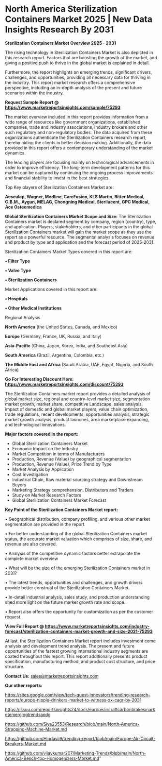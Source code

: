 # North America Sterilization Containers Market 2025 | New Data Insights Research By 2031

<Strong> Sterilization Containers Market Overview 2025 - 2031</strong>

The rising technology in Sterilization Containers Market is also depicted in this research report. Factors that are boosting the growth of the market, and giving a positive push to thrive in the global market is explained in detail.

Furthermore, the report highlights on emerging trends, significant drivers, challenges, and opportunities, providing all necessary data for thriving in the industry. This report market research offers a comprehensive perspective, including an in-depth analysis of the present and future scenarios within the industry.

<strong>Request Sample Report @ <a href=https://www.marketreportsinsights.com/sample/75293>https://www.marketreportsinsights.com/sample/75293</a></strong>

The market overview included in this report provides information from a wide range of resources like government organizations, established companies, trade and industry associations, industry brokers and other such regulatory and non-regulatory bodies. The data acquired from these organizations authenticate the Sterilization Containers research report, thereby aiding the clients in better decision making. Additionally, the data provided in this report offers a contemporary understanding of the market dynamics.

The leading players are focusing mainly on technological advancements in order to improve efficiency. The long-term development patterns for this market can be captured by continuing the ongoing process improvements and financial stability to invest in the best strategies.

Top Key players of Sterilization Containers Market are:

<strong>Aesculap, Wagner, Medline, CareFusion, KLS Martin, Ritter Medical, C.B.M., Aygun, MELAG, Chongning Medical, Sterilucent, GPC Medical, Ace Osteomedica</strong>

<strong><b>Global Sterilization Containers Market Scope and Size:</b></strong>
The Sterilization Containers market is declared segment by company, region (country), type, and application. Players, stakeholders, and other participants in the global Sterilization Containers market will gain the market scope as they use the report as a powerful resource. The segmental analysis focuses on revenue and product by type and application and the forecast period of 2025-2031.

Sterilization Containers Market Types covered in this report are:

<strong>• Filter Type

• Valve Type

• Sterilization Containers</strong>

Market Applications covered in this report are:

<strong>• Hospitals

• Other Medical Institutions</strong> 

Regional Analysis

<strong>North America</strong> (the United States, Canada, and Mexico)

<strong>Europe</strong> (Germany, France, UK, Russia, and Italy)

<strong>Asia-Pacific</strong> (China, Japan, Korea, India, and Southeast Asia)

<strong>South America</strong> (Brazil, Argentina, Colombia, etc.)

<strong>The Middle East and Africa</strong> (Saudi Arabia, UAE, Egypt, Nigeria, and South Africa)

<strong>Go For Interesting Discount Here: <a href=https://www.marketreportsinsights.com/discount/75293>https://www.marketreportsinsights.com/discount/75293</a></strong>

The Sterilization Containers market report provides a detailed analysis of global market size, regional and country-level market size, segmentation market growth, market share, competitive Landscape, sales analysis, impact of domestic and global market players, value chain optimization, trade regulations, recent developments, opportunities analysis, strategic market growth analysis, product launches, area marketplace expanding, and technological innovations.

<strong><b>Major factors covered in the report:</b></strong>
<ul>
  <li>Global Sterilization Containers Market </li>
  <li>Economic Impact on the Industry</li>
  <li>Market Competition in terms of Manufacturers</li>
  <li>Production, Revenue (Value) by geographical segmentation</li>
  <li>Production, Revenue (Value), Price Trend by Type</li>
  <li>Market Analysis by Application</li>
  <li>Cost Investigation</li>
  <li>Industrial Chain, Raw material sourcing strategy and Downstream Buyers</li>
  <li>Marketing Strategy comprehension, Distributors and Traders</li>
  <li>Study on Market Research Factors</li>
  <li>Global Sterilization Containers Market Forecast</li>
</ul>

<strong><b>Key Point of the Sterilization Containers Market report:</b></strong>

• Geographical distribution, company profiling, and various other market segmentation are provided in the report.

• For better understanding of the global Sterilization Containers market status, the accurate market valuation which comprises of size, share, and revenue are also covered.

• Analysis of the competitive dynamic factors better extrapolate the complete market overview

• What will be the size of the emerging Sterilization Containers market in 2031?

• The latest trends, opportunities and challenges, and growth drivers provide better construal of the Sterilization Containers Market.

• In-detail industrial analysis, sales study, and production understanding shed more light on the future market growth rate and scope.

• Report also offers the opportunity for customization as per the customer request.

<strong><b>View Full Report @ <a href=https://www.marketreportsinsights.com/industry-forecast/sterilization-containers-market-growth-and-size-2021-75293>https://www.marketreportsinsights.com/industry-forecast/sterilization-containers-market-growth-and-size-2021-75293</a></b></strong>


At last, the Sterilization Containers Market report includes investment come analysis and development trend analysis. The present and future opportunities of the fastest growing international industry segments are coated throughout this report. This report additionally presents product specification, manufacturing method, and product cost structure, and price structure.

<strong>Contact Us:</strong>
sales@marketreportsinsights.com

<strong>Our other reports:</strong>

<a href=https://sites.google.com/view/tech-quest-innovators/trending-research-reports/europe-nipple-drinkers-market-to-witness-xx-cagr-by-2031>https://sites.google.com/view/tech-quest-innovators/trending-research-reports/europe-nipple-drinkers-market-to-witness-xx-cagr-by-2031</a>

<a href=https://issuu.com/reportsinsights24/docs/europeaircraftcarbonbrakesmarketemergingtrendsandg>https://issuu.com/reportsinsights24/docs/europeaircraftcarbonbrakesmarketemergingtrendsandg</a>

<a href=https://github.com/Siya23553/Research/blob/main/North-America-Strapping-Machine-Market.md>https://github.com/Siya23553/Research/blob/main/North-America-Strapping-Machine-Market.md</a>

<a href=https://github.com/Hindavii9/trending-report/blob/main/Europe-Air-Circuit-Breakers-Market.md>https://github.com/Hindavii9/trending-report/blob/main/Europe-Air-Circuit-Breakers-Market.md</a>

<a href=https://github.com/vijaykumar207/Marketing-Trends/blob/main/North-America-Bench-top-Homogenizers-Market.md>https://github.com/vijaykumar207/Marketing-Trends/blob/main/North-America-Bench-top-Homogenizers-Market.md</a>"
